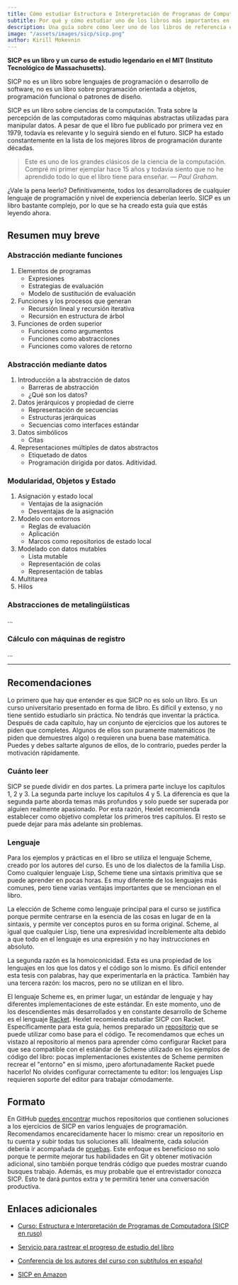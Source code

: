 ```yaml
---
title: Cómo estudiar Estructura e Interpretación de Programas de Computadora (SICP)
subtitle: Por qué y cómo estudiar uno de los libros más importantes en informática
description: Una guía sobre cómo leer uno de los libros de referencia en ciencias de la computación para cualquier desarrollador: SICP
image: "/assets/images/sicp/sicp.png"
author: Kirill Mokevnin
---
```


**SICP es un libro y un curso de estudio legendario en el MIT (Instituto Tecnológico de Massachusetts).**

SICP no es un libro sobre lenguajes de programación o desarrollo de software, no es un libro sobre programación orientada a objetos, programación funcional o patrones de diseño.

SICP es un libro sobre ciencias de la computación. Trata sobre la percepción de las computadoras como máquinas abstractas utilizadas para manipular datos. A pesar de que el libro fue publicado por primera vez en 1979, todavía es relevante y lo seguirá siendo en el futuro. SICP ha estado constantemente en la lista de los mejores libros de programación durante décadas.

<Banner name="course-racket" />

> Este es uno de los grandes clásicos de la ciencia de la computación. Compré mi primer ejemplar hace 15 años y todavía siento que no he aprendido todo lo que el libro tiene para enseñar. *— Paul Graham*.

¿Vale la pena leerlo? Definitivamente, todos los desarrolladores de cualquier lenguaje de programación y nivel de experiencia deberían leerlo. SICP es un libro bastante complejo, por lo que se ha creado esta guía que estás leyendo ahora.

## Resumen muy breve

### Abstracción mediante funciones

1. Elementos de programas
    * Expresiones
    * Estrategias de evaluación
    * Modelo de sustitución de evaluación
1. Funciones y los procesos que generan
    * Recursión lineal y recursión iterativa
    * Recursión en estructura de árbol
1. Funciones de orden superior
    * Funciones como argumentos
    * Funciones como abstracciones
    * Funciones como valores de retorno

### Abstracción mediante datos

1. Introducción a la abstracción de datos
    * Barreras de abstracción
    * ¿Qué son los datos?
1. Datos jerárquicos y propiedad de cierre
    * Representación de secuencias
    * Estructuras jerárquicas
    * Secuencias como interfaces estándar
1. Datos simbólicos
    * Citas
1. Representaciones múltiples de datos abstractos
    * Etiquetado de datos
    * Programación dirigida por datos. Aditividad.

### Modularidad, Objetos y Estado

1. Asignación y estado local
    * Ventajas de la asignación
    * Desventajas de la asignación
1. Modelo con entornos
    * Reglas de evaluación
    * Aplicación
    * Marcos como repositorios de estado local
1. Modelado con datos mutables
    * Lista mutable
    * Representación de colas
    * Representación de tablas
1. Multitarea
1. Hilos

### Abstracciones de metalingüisticas

...

### Cálculo con máquinas de registro

...

---

## Recomendaciones

Lo primero que hay que entender es que SICP no es solo un libro. Es un curso universitario presentado en forma de libro. Es difícil y extenso, y no tiene sentido estudiarlo sin práctica. No tendrás que inventar la práctica. Después de cada capítulo, hay un conjunto de ejercicios que los autores te piden que completes. Algunos de ellos son puramente matemáticos (te piden que demuestres algo) o requieren una buena base matemática. Puedes y debes saltarte algunos de ellos, de lo contrario, puedes perder la motivación rápidamente.

### Cuánto leer

SICP se puede dividir en dos partes. La primera parte incluye los capítulos 1, 2 y 3. La segunda parte incluye los capítulos 4 y 5. La diferencia es que la segunda parte aborda temas más profundos y solo puede ser superada por alguien realmente apasionado. Por esta razón, Hexlet recomienda establecer como objetivo completar los primeros tres capítulos. El resto se puede dejar para más adelante sin problemas.

### Lenguaje

Para los ejemplos y prácticas en el libro se utiliza el lenguaje Scheme, creado por los autores del curso. Es uno de los dialectos de la familia Lisp. Como cualquier lenguaje Lisp, Scheme tiene una sintaxis primitiva que se puede aprender en pocas horas. Es muy diferente de los lenguajes más comunes, pero tiene varias ventajas importantes que se mencionan en el libro.

La elección de Scheme como lenguaje principal para el curso se justifica porque permite centrarse en la esencia de las cosas en lugar de en la sintaxis, y permite ver conceptos puros en su forma original. Scheme, al igual que cualquier Lisp, tiene una expresividad increíblemente alta debido a que todo en el lenguaje es una expresión y no hay instrucciones en absoluto.

La segunda razón es la homoiconicidad. Esta es una propiedad de los lenguajes en los que los datos y el código son lo mismo. Es difícil entender esta tesis con palabras, hay que experimentarla en la práctica. También hay una tercera razón: los macros, pero no se utilizan en el libro.

El lenguaje Scheme es, en primer lugar, un estándar de lenguaje y hay diferentes implementaciones de este estándar. En este momento, uno de los descendientes más desarrollados y en constante desarrollo de Scheme es el lenguaje [Racket](https://racket-lang.org/). Hexlet recomienda estudiar SICP con Racket. Específicamente para esta guía, hemos preparado un [repositorio](https://github.com/hexlet-boilerplates/sicp-racket) que se puede utilizar como base para el código. Te recomendamos que eches un vistazo al repositorio al menos para aprender cómo configurar Racket para que sea compatible con el estándar de Scheme utilizado en los ejemplos de código del libro: pocas implementaciones existentes de Scheme permiten recrear el "entorno" en sí mismo, ¡pero afortunadamente Racket puede hacerlo! No olvides configurar correctamente tu editor: los lenguajes Lisp requieren soporte del editor para trabajar cómodamente.

## Formato

En GitHub [puedes encontrar](https://github.com/search?q=sicp) muchos repositorios que contienen soluciones a los ejercicios de SICP en varios lenguajes de programación. Recomendamos encarecidamente hacer lo mismo: crear un repositorio en tu cuenta y subir todas tus soluciones allí. Idealmente, cada solución debería ir acompañada de [pruebas](https://docs.racket-lang.org/rackunit/). Este enfoque es beneficioso no solo porque te permite mejorar tus habilidades en Git y obtener motivación adicional, sino también porque tendrás código que puedes mostrar cuando busques trabajo. Además, es muy probable que el entrevistador conozca SICP. Esto te dará puntos extra y te permitirá tener una conversación productiva.

## Enlaces adicionales

* [Curso: Estructura e Interpretación de Programas de Computadora (SICP en ruso)](https://www.youtube.com/watch?v=bFMbqKRjU84&list=PLo6puixMwuSO8eB2uBH5lZy5kjNtdhTfT)

* [Servicio para rastrear el progreso de estudio del libro](https://sicp.hexlet.io/)

* [Conferencia de los autores del curso con subtítulos en español](https://www.youtube.com/playlist?list=PLc6AqfeLgwzPPK1H3XV1Wfb_CGvT6sXkC)

* [SICP en Amazon](https://www.amazon.com/-/es/Gerald-Sussman-Julie-Harold-Abelson/dp/8173715270)
